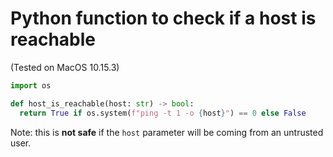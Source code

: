 # Python function to check if a host is reachable
(Tested on MacOS 10.15.3)

```python
import os

def host_is_reachable(host: str) -> bool:
  return True if os.system(f"ping -t 1 -o {host}") == 0 else False
```

Note: this is **not safe** if the `host` parameter will be coming from an untrusted user.

